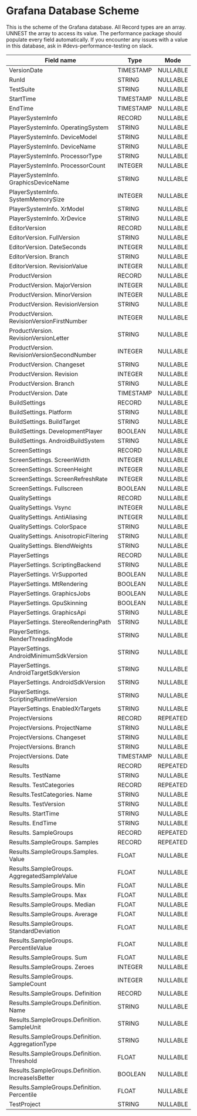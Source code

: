 # Grafana Database Scheme

This is the scheme of the Grafana database. All Record types are an array. UNNEST the array to access its value. The performance package should populate every field automatically. If you encounter any issues with a value in this database, ask in #devs-performance-testing on slack.

| Field name                                        | Type      | Mode     |
| ------------------------------------------------- | --------- | -------- |
| VersionDate                                       | TIMESTAMP | NULLABLE |
| RunId                                             | STRING    | NULLABLE |
| TestSuite                                         | STRING    | NULLABLE |
| StartTime                                         | TIMESTAMP | NULLABLE |
| EndTime                                           | TIMESTAMP | NULLABLE |
| PlayerSystemInfo                                  | RECORD    | NULLABLE |
| PlayerSystemInfo. OperatingSystem                 | STRING    | NULLABLE |
| PlayerSystemInfo. DeviceModel                     | STRING    | NULLABLE |
| PlayerSystemInfo. DeviceName                      | STRING    | NULLABLE |
| PlayerSystemInfo. ProcessorType                   | STRING    | NULLABLE |
| PlayerSystemInfo. ProcessorCount                  | INTEGER   | NULLABLE |
| PlayerSystemInfo. GraphicsDeviceName              | STRING    | NULLABLE |
| PlayerSystemInfo. SystemMemorySize                | INTEGER   | NULLABLE |
| PlayerSystemInfo. XrModel                         | STRING    | NULLABLE |
| PlayerSystemInfo. XrDevice                        | STRING    | NULLABLE |
| EditorVersion                                     | RECORD    | NULLABLE |
| EditorVersion. FullVersion                        | STRING    | NULLABLE |
| EditorVersion. DateSeconds                        | INTEGER   | NULLABLE |
| EditorVersion. Branch                             | STRING    | NULLABLE |
| EditorVersion. RevisionValue                      | INTEGER   | NULLABLE |
| ProductVersion                                    | RECORD    | NULLABLE |
| ProductVersion. MajorVersion                      | INTEGER   | NULLABLE |
| ProductVersion. MinorVersion                      | INTEGER   | NULLABLE |
| ProductVersion. RevisionVersion                   | STRING    | NULLABLE |
| ProductVersion. RevisionVersionFirstNumber        | INTEGER   | NULLABLE |
| ProductVersion. RevisionVersionLetter             | STRING    | NULLABLE |
| ProductVersion. RevisionVersionSecondNumber       | INTEGER   | NULLABLE |
| ProductVersion. Changeset                         | STRING    | NULLABLE |
| ProductVersion. Revision                          | INTEGER   | NULLABLE |
| ProductVersion. Branch                            | STRING    | NULLABLE |
| ProductVersion. Date                              | TIMESTAMP | NULLABLE |
| BuildSettings                                     | RECORD    | NULLABLE |
| BuildSettings. Platform                           | STRING    | NULLABLE |
| BuildSettings. BuildTarget                        | STRING    | NULLABLE |
| BuildSettings. DevelopmentPlayer                  | BOOLEAN   | NULLABLE |
| BuildSettings. AndroidBuildSystem                 | STRING    | NULLABLE |
| ScreenSettings                                    | RECORD    | NULLABLE |
| ScreenSettings. ScreenWidth                       | INTEGER   | NULLABLE |
| ScreenSettings. ScreenHeight                      | INTEGER   | NULLABLE |
| ScreenSettings. ScreenRefreshRate                 | INTEGER   | NULLABLE |
| ScreenSettings. Fullscreen                        | BOOLEAN   | NULLABLE |
| QualitySettings                                   | RECORD    | NULLABLE |
| QualitySettings. Vsync                            | INTEGER   | NULLABLE |
| QualitySettings. AntiAliasing                     | INTEGER   | NULLABLE |
| QualitySettings. ColorSpace                       | STRING    | NULLABLE |
| QualitySettings. AnisotropicFiltering             | STRING    | NULLABLE |
| QualitySettings. BlendWeights                     | STRING    | NULLABLE |
| PlayerSettings                                    | RECORD    | NULLABLE |
| PlayerSettings. ScriptingBackend                  | STRING    | NULLABLE |
| PlayerSettings. VrSupported                       | BOOLEAN   | NULLABLE |
| PlayerSettings. MtRendering                       | BOOLEAN   | NULLABLE |
| PlayerSettings. GraphicsJobs                      | BOOLEAN   | NULLABLE |
| PlayerSettings. GpuSkinning                       | BOOLEAN   | NULLABLE |
| PlayerSettings. GraphicsApi                       | STRING    | NULLABLE |
| PlayerSettings. StereoRenderingPath               | STRING    | NULLABLE |
| PlayerSettings. RenderThreadingMode               | STRING    | NULLABLE |
| PlayerSettings. AndroidMinimumSdkVersion          | STRING    | NULLABLE |
| PlayerSettings. AndroidTargetSdkVersion           | STRING    | NULLABLE |
| PlayerSettings. AndroidSdkVersion                 | STRING    | NULLABLE |
| PlayerSettings. ScriptingRuntimeVersion           | STRING    | NULLABLE |
| PlayerSettings. EnabledXrTargets                  | STRING    | NULLABLE |
| ProjectVersions                                   | RECORD    | REPEATED |
| ProjectVersions. ProjectName                      | STRING    | NULLABLE |
| ProjectVersions. Changeset                        | STRING    | NULLABLE |
| ProjectVersions. Branch                           | STRING    | NULLABLE |
| ProjectVersions. Date                             | TIMESTAMP | NULLABLE |
| Results                                           | RECORD    | REPEATED |
| Results. TestName                                 | STRING    | NULLABLE |
| Results. TestCategories                           | RECORD    | REPEATED |
| Results.TestCategories. Name                      | STRING    | NULLABLE |
| Results. TestVersion                              | STRING    | NULLABLE |
| Results. StartTime                                | STRING    | NULLABLE |
| Results. EndTime                                  | STRING    | NULLABLE |
| Results. SampleGroups                             | RECORD    | REPEATED |
| Results.SampleGroups. Samples                     | RECORD    | REPEATED |
| Results.SampleGroups.Samples. Value               | FLOAT     | NULLABLE |
| Results.SampleGroups. AggregatedSampleValue       | FLOAT     | NULLABLE |
| Results.SampleGroups. Min                         | FLOAT     | NULLABLE |
| Results.SampleGroups. Max                         | FLOAT     | NULLABLE |
| Results.SampleGroups. Median                      | FLOAT     | NULLABLE |
| Results.SampleGroups. Average                     | FLOAT     | NULLABLE |
| Results.SampleGroups. StandardDeviation           | FLOAT     | NULLABLE |
| Results.SampleGroups. PercentileValue             | FLOAT     | NULLABLE |
| Results.SampleGroups. Sum                         | FLOAT     | NULLABLE |
| Results.SampleGroups. Zeroes                      | INTEGER   | NULLABLE |
| Results.SampleGroups. SampleCount                 | INTEGER   | NULLABLE |
| Results.SampleGroups. Definition                  | RECORD    | NULLABLE |
| Results.SampleGroups.Definition. Name             | STRING    | NULLABLE |
| Results.SampleGroups.Definition. SampleUnit       | STRING    | NULLABLE |
| Results.SampleGroups.Definition. AggregationType  | STRING    | NULLABLE |
| Results.SampleGroups.Definition. Threshold        | FLOAT     | NULLABLE |
| Results.SampleGroups.Definition. IncreaseIsBetter | BOOLEAN   | NULLABLE |
| Results.SampleGroups.Definition. Percentile       | FLOAT     | NULLABLE |
| TestProject                                       | STRING    | NULLABLE |